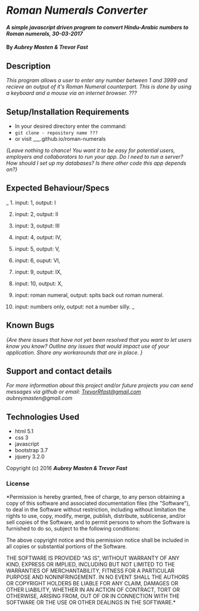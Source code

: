 # _Roman Numerals Converter_

#### _A simple javascript driven program to convert Hindu-Arabic numbers to Roman numerals, 30-03-2017_

#### By _**Aubrey Masten & Trevor Fast**_

## Description

_This program allows a user to enter any number between 1 and 3999 and recieve an output of it's Roman Numeral counterpart. This is done by using a keyboard and a mouse via an internet browser. ???_

## Setup/Installation Requirements

* In your desired directory enter the command:
* `git clone - repository name ???`
* or visit ___.github.io/roman-numerals

_{Leave nothing to chance! You want it to be easy for potential users, employers and collaborators to run your app. Do I need to run a server? How should I set up my databases? Is there other code this app depends on?}_

## Expected Behaviour/Specs

_  1. input: 1, output: I

  2. input: 2, output: II

  3. input: 3, output: III

  4. input: 4, output: IV,

  5. input: 5, output: V,

  6. input: 6, ouput: VI,

  7. input: 9, output: IX,

  8. input: 10, output: X,

  9. input: roman numeral, output: spits back out roman numeral.

  10. input: numbers only, output: not a number silly.
  _



## Known Bugs

_{Are there issues that have not yet been resolved that you want to let users know you know?  Outline any issues that would impact use of your application.  Share any workarounds that are in place. }_

## Support and contact details

_For more information about this project and/or future projects you can send messages via github or email: TrevorRfast@gmail.com aubreymasten@gmail.com_

## Technologies Used

* html 5.1
* css 3
* javascript
* bootstrap 3.7
* jquery 3.2.0


Copyright (c) 2016 **_Aubrey Masten & Trevor Fast_**
### License

*Permission is hereby granted, free of charge, to any person obtaining a copy of this software and associated documentation files (the "Software"), to deal in the Software without restriction, including without limitation the rights to use, copy, modify, merge, publish, distribute, sublicense, and/or sell copies of the Software, and to permit persons to whom the Software is furnished to do so, subject to the following conditions:

The above copyright notice and this permission notice shall be included in all copies or substantial portions of the Software.

THE SOFTWARE IS PROVIDED "AS IS", WITHOUT WARRANTY OF ANY KIND, EXPRESS OR IMPLIED, INCLUDING BUT NOT LIMITED TO THE WARRANTIES OF MERCHANTABILITY, FITNESS FOR A PARTICULAR PURPOSE AND NONINFRINGEMENT. IN NO EVENT SHALL THE AUTHORS OR COPYRIGHT HOLDERS BE LIABLE FOR ANY CLAIM, DAMAGES OR OTHER LIABILITY, WHETHER IN AN ACTION OF CONTRACT, TORT OR OTHERWISE, ARISING FROM, OUT OF OR IN CONNECTION WITH THE SOFTWARE OR THE USE OR OTHER DEALINGS IN THE SOFTWARE.*
